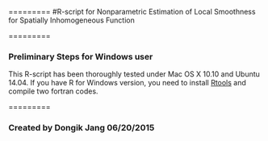 =========
#R-script  for Nonparametric Estimation of Local Smoothness for Spatially Inhomogeneous Function


=========
### Preliminary Steps for Windows user
This R-script has been thoroughly tested under Mac OS X 10.10 and Ubuntu 14.04. If you have R for Windows version, you need to install [Rtools](http://cran.r-project.org/bin/windows/Rtools/) and compile two fortran codes.

=========
### Created by Dongik Jang 06/20/2015 